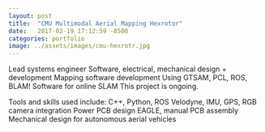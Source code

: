 ```yaml
---
layout: post
title:  "CMU Multimodal Aerial Mapping Hexrotor"
date:   2017-02-19 17:12:59 -0500
categories: portfolio
image: ../assets/images/cmu-hexrotr.jpg
---
```


Lead systems engineer
Software, electrical, mechanical design + development
Mapping software development
Using GTSAM, PCL, ROS, BLAM! Software for online SLAM
This project is ongoing.

Tools and skills used include:
C++, Python, ROS
Velodyne, IMU, GPS, RGB camera integration
Power PCB design
EAGLE, manual PCB assembly
Mechanical design for autonomous aerial vehicles
